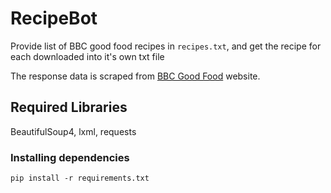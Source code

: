 # RecipeBot

Provide list of BBC good food recipes in `recipes.txt`, and get the recipe for each downloaded into it's own txt file

The response data is scraped from [BBC Good Food](https://www.bbcgoodfood.com) website.


## Required Libraries

BeautifulSoup4, lxml, requests 

### Installing dependencies
```
pip install -r requirements.txt
```
